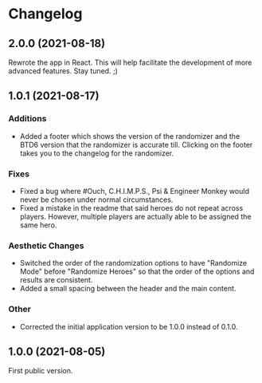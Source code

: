 # Changelog

## 2.0.0 (2021-08-18)

Rewrote the app in React. This will help facilitate the development of more advanced features. Stay tuned. ;)


## 1.0.1 (2021-08-17)

### Additions

- Added a footer which shows the version of the randomizer and the BTD6 version that the randomizer is accurate till. Clicking on the footer takes you to the changelog for the randomizer.

### Fixes

- Fixed a bug where #Ouch, C.H.I.M.P.S., Psi & Engineer Monkey would never be chosen under normal circumstances.
- Fixed a mistake in the readme that said heroes do not repeat across players. However, multiple players are actually able to be assigned the same hero.

### Aesthetic Changes

- Switched the order of the randomization options to have "Randomize Mode" before "Randomize Heroes" so that the order of the options and results are consistent.
- Added a small spacing between the header and the main content.

### Other

- Corrected the initial application version to be 1.0.0 instead of 0.1.0.


## 1.0.0 (2021-08-05)

First public version.

